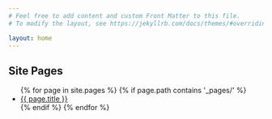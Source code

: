```yaml
---
# Feel free to add content and custom Front Matter to this file.
# To modify the layout, see https://jekyllrb.com/docs/themes/#overriding-theme-defaults

layout: home
---
```


<h2>Site Pages</h2>
<ul>
  {% for page in site.pages %}
    {% if page.path contains '_pages/' %}
      <li><a href="{{ page.url | relative_url }}">{{ page.title }}</a></li>
    {% endif %}
  {% endfor %}
</ul>
